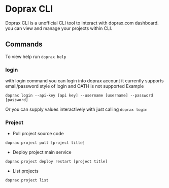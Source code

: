 # Doprax CLI
Doprax CLI is a unofficial CLI tool to interact with doprax.com dashboard. you can view and manage your projects within CLI.

## Commands
To view help run `doprax help`

### login
with login command you can login into doprax account it currently supports email/password style of login and OATH is not supported
Example
```
doprax login --api-key [api key] --username [username] --password [password]
```
Or you can supply values interactively with just calling `doprax login`

### Project

- Pull project source code
```
doprax project pull [project title]
```

- Deploy project main service
```
doprax project deploy restart [project title]
```

- List projects
```
doprax project list
```
